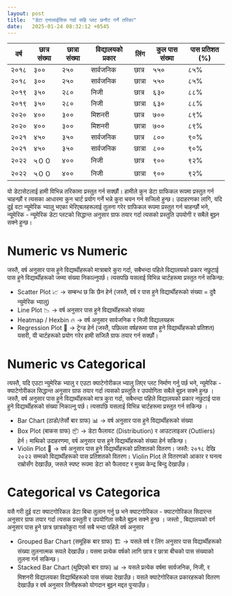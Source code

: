```yaml
---
layout: post
title:  "डेटा एनालाईसिस गर्दा सहि प्लट छनौट गर्ने तरिका"
date:   2025-01-24 08:32:12 +0545
---
```

| वर्ष  | छात्र संख्या | छात्रा संख्या | विद्यालयको प्रकार | लिंग    | कुल पास संख्या | पास प्रतिशत (%) |
|-------|--------------|---------------|-------------------|---------|-----------------|------------------|
| २०१८  | ३००          | २५०           | सार्वजनिक        | छात्र   | ५५०             | ८५%              |
| २०१८  | ३००          | २५०           | सार्वजनिक        | छात्रा  | ५५०             | ८५%              |
| २०१९  | ३५०          | २८०           | निजी             | छात्र   | ६३०             | ८८%              |
| २०१९  | ३५०          | २८०           | निजी             | छात्रा  | ६३०             | ८८%              |
| २०२०  | ४००          | ३००           | मिशनरी           | छात्र   | ७००             | ८९%              |
| २०२०  | ४००          | ३००           | मिशनरी           | छात्रा  | ७००             | ८९%              |
| २०२१  | ४५०          | ३५०           | सार्वजनिक        | छात्र   | ८००             | ९०%              |
| २०२१  | ४५०          | ३५०           | सार्वजनिक        | छात्रा  | ८००             | ९०%              |
| २०२२  | ५００         | ४००           | निजी             | छात्र   | ९००             | ९२%              |
| २०२२  | ५００         | ४००           | निजी             | छात्रा  | ९००             | ९२%              |

यो डेटासेटलाई हामी विभिन्न तरिकामा प्रस्तुत गर्न सक्छौं। हामीले कुन डेटा ग्राफिकल रूपमा प्रस्तुत गर्न चाहन्छौं र त्यसका आधारमा कुन चार्ट प्रयोग गर्ने भन्ने कुरा चयन गर्न सजिलो हुन्छ। उदाहरणका लागि, यदि दुई वटा न्यूमेरिक भ्यालु भएका भेरिएबलहरूलाई तुलना गरेर ग्राफिकल रूपमा प्रस्तुत गर्न चाहन्छौं भने, न्यूमेरिक - न्यूमेरिक डेटा प्लटको सिद्धान्त अनुसार ग्राफ तयार गर्दा त्यसको प्रस्तुति उपयोगी र सबैले बुझ्न सक्ने हुन्छ।

# Numeric vs Numeric
जस्तै, वर्ष अनुसार पास हुने विद्यार्थीहरूको मात्राबारे कुरा गर्दा, सबैभन्दा पहिले विद्यालयको प्रकार नछुटाई पास हुने विद्यार्थीहरूको जम्मा संख्या निकाल्नुपर्छ। त्यसपछि यसलाई विभिन्न चार्टहरूमा प्रस्तुत गर्न सकिन्छ:
- Scatter Plot 📈 → सम्बन्ध छ कि छैन हेर्न (जस्तै, वर्ष र पास हुने विद्यार्थीहरूको संख्या‍ = दुवै न्युमेरिक भ्यालु)
- Line Plot 📉 → वर्ष अनुसार पास हुने विद्यार्थीहरूको संख्या
- Heatmap / Hexbin 🔥 → वर्ष अनुसार सार्वजनिक र निजी विद्यालयहरू
- Regression Plot 📏 → ट्रेन्ड हेर्न (जस्तै, पछिल्ला वर्षहरूमा पास हुने विद्यार्थीहरूको प्रतिशत)
यसरी, यी चार्टहरूको प्रयोग गरेर हामी सजिलै ग्राफ तयार गर्न सक्छौं।

# Numeric vs Categorical

त्यस्तै, यदि एउटा न्युमेरिक भ्यालु र एउटा क्याटेगोरीकल भ्यालु लिएर प्लट निर्माण गर्नु पर्छ भने, न्युमेरिक - क्याटेगोरीकल सिद्धान्त अनुसार ग्राफ तयार गर्दा त्यसको प्रस्तुति र उपयोगिता सबैले बुझ्न सक्ने हुन्छ । जस्तै, वर्ष अनुसार पास हुने विद्यार्थीहरूको मात्र कुरा गर्दा, सबैभन्दा पहिले विद्यालयको प्रकार नछुटाई पास हुने विद्यार्थीहरूको संख्या निकाल्नु पर्छ। त्यसपछि यसलाई विभिन्न चार्टहरूमा प्रस्तुत गर्न सकिन्छ ।
- Bar Chart (ठाडो/तेर्सो बार ग्राफ) 📊 → वर्ष अनुसार पास हुने विद्यार्थीहरूको संख्या
- Box Plot (बाकस ग्राफ) 📦 → डेटा फैलावट (Distribution) र आउटलाइअर (Outliers) हेर्न। माथिको उदाहरणमा, वर्ष अनुसार पास हुने विद्यार्थीहरूको संख्या हेर्न सकिन्छ।
- Violin Plot 🎻 → वर्ष अनुसार पास हुने विद्यार्थीहरूको प्रतिशतको वितरण। जस्तै: २०१८ देखि २०२२ सम्मको विद्यार्थीहरूको पास प्रतिशतको वितरण। Violin Plot ले वितरणको आकार र घनत्व राम्रोसँग देखाउँछ, जसले स्पष्ट रूपमा डेटा को फैलावट र मुख्य केन्द्र बिन्दु देखाउँछ।

# Categorical vs Categorica
यसै गरी दुई वटा क्याटगोरिकल डेटा बिचा तुलान गर्नु छ भने क्याटगोरिकल - क्याटगोरिकल सिदारन्त अनुसार ग्राफ तयार गर्दा त्यसक प्रस्तुती र उपयोगिता सबैले बुझ्न सक्ने हुन्छ । जस्तो , बिद्यालयको वर्ग अनुसार पास हुने छात्र छात्रकोकुरा गर्स सबै भन्दा पहिले वर्ष अनुसार 
- Grouped Bar Chart (समूहिक बार ग्राफ) 🏗 →  यसले वर्ष र लिंग अनुसार पास विद्यार्थीहरूको संख्या तुलनात्मक रूपले देखाउँछ। यसमा प्रत्येक वर्षको लागि छात्र र छात्रा बीचको पास संख्याको तुलना गर्न सकिन्छ।
- Stacked Bar Chart (थुप्रिएको बार ग्राफ) 📊 → यसले प्रत्येक वर्षमा सार्वजनिक, निजी, र मिशनरी विद्यालयका विद्यार्थिहरूको पास संख्या देखाउँछ। यसले क्याटेगोरिकल प्रकारहरूको वितरण देखाउँछ र वर्ष अनुसार तिनीहरूको योगदान बुझ्न मद्दत पुर्‍याउँछ।


